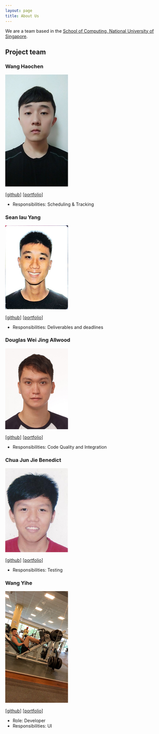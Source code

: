 ```yaml
---
layout: page
title: About Us
---
```


We are a team based in the [School of Computing, National University of Singapore](http://www.comp.nus.edu.sg).

## Project team

### Wang Haochen

<img src="images/ssagit.png" width="200px">

[[github](https://github.com/ssagit)]
[[portfolio](team/ssagit.md)]

* Responsibilities: Scheduling & Tracking

### Sean Iau Yang

<img src="images/seaniy.png" width="200px">

[[github](http://github.com/seaniy)]
[[portfolio](team/seaniy.md)]

* Responsibilities: Deliverables and deadlines

### Douglas Wei Jing Allwood

<img src="images/douglaswja.png" width="200px">

[[github](http://github.com/douglaswja)] [[portfolio](team/douglaswja.md)]

* Responsibilities: Code Quality and Integration

### Chua Jun Jie Benedict

<img src="images/benedictbcjj.png" width="200px">

[[github](http://github.com/benedictbcjj)]
[[portfolio](team/benedictbcjj.md)]

* Responsibilities: Testing

### Wang Yihe

<img src="images/yihe-harry.png" width="200px">

[[github](http://github.com/yihe-harry)]
[[portfolio](team/yihe-harry.md)]

* Role: Developer
* Responsibilities: UI
